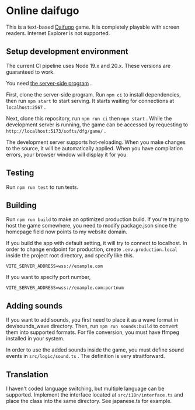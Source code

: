 # Online daifugo

This is a text-based [Daifugo](https://en.wikipedia.org/wiki/Daifug%C5%8D) game. It is completely playable with screen readers. Internet Explorer is not supported.

## Setup development environment

The current CI pipeline uses Node 19.x and 20.x. These versions are guaranteed to work.

You need [the server-side program](https://github.com/yncat/dfg-server) .

First, clone the server-side program. Run `npm ci` to install dependencies, then run `npm start` to start serving. It starts waiting for connections at `localhost:2567` .

Next, clone this repository, run `npm run ci` then `npm start` . While the development server is running, the game can be accessed by requesting to `http://localhost:5173/softs/dfg/game/` .

The development server supports hot-reloading. When you make changes to the source, it will be automatically applied. When you have compilation errors, your browser window will display it for you.

## Testing

Run `npm run test` to run tests. 

## Building

Run `npm run build` to make an optimized production build. If you're trying to host the game somewhere, you need to modify package.json since the homepage field now points to my website domain.

If you build the app with default setting, it will try to connect to localhost. In order to change endpoint for production, create `.env.production.local` inside the project root directory, and specify like this.

```
VITE_SERVER_ADDRESS=wss://example.com
```

If you want to specify port number,

```
VITE_SERVER_ADDRESS=wss://example.com:portnum
```

## Adding sounds

If you want to add sounds, you first need to place it as a wave format in dev/sounds_wave directory. Then, run `npm run sounds:build` to convert them into supported formats. For file conversion, you must have ffmpeg installed in your system. 

In order to use the added sounds inside the game, you must define sound events in `src/logic/sound.ts` . The definition is very straitforward.

## Translation

I haven't coded language switching, but multiple language can be supported. Implement the interface located at `src/i18n/interface.ts` and place the class into the same directory. See japanese.ts for example.
